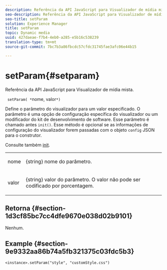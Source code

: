 ```yaml
---
description: Referência da API JavaScript para Visualizador de mídia mista.
seo-description: Referência da API JavaScript para Visualizador de mídia mista.
seo-title: setParam
solution: Experience Manager
title: setParam
topic: Dynamic media
uuid: 427daeae-f7b4-4eb0-a285-e5b16c538239
translation-type: tm+mt
source-git-commit: 7bc7b3a86fbcdc57cfdc31745fae3afc06e44b15

---
```



# setParam{#setparam}

Referência da API JavaScript para Visualizador de mídia mista.

` setParam( *`nome, valor`*)`

Define o parâmetro do visualizador para um valor especificado. O parâmetro é uma opção de configuração específica do visualizador ou um modificador do kit de desenvolvimento de software. Esse parâmetro é chamado antes `init()`. Esse método é opcional se as informações de configuração do visualizador forem passadas com o objeto `config` JSON para o construtor.

Consulte também [init](../../../c-html5-s7-aem-asset-viewers/c-html5-mixedmedia-viewer-about/c-html5-mixedmedia-viewer-javascriptapiref/r-html5-mixedmedia-javascriptapiref-init.md#reference-bb4428c155e541b79797f96e17c068ae).

<table id="table_896DFF34A68A403DB93A6D597461A573"> 
 <tbody> 
  <tr> 
   <td colname="col1"> <p> <span class="codeph"> <span class="varname"> nome </span></span> </p> </td> 
   <td colname="col2"> <p> <span class="codeph"> {string} </span> nome do parâmetro. </p> </td> 
  </tr> 
  <tr> 
   <td colname="col1"> <p> <span class="codeph"> <span class="varname"> valor </span></span> </p> </td> 
   <td colname="col2"> <p> <span class="codeph"> {string} </span> valor do parâmetro. O valor não pode ser codificado por porcentagem. </p> </td> 
  </tr> 
 </tbody> 
</table>

## Retorna {#section-1d3cf85bc7cc4dfe9670e038d02b9101}

Nenhum.

## Example {#section-9e9332aa86b74a5fb321375c03fdc5b3}

```
<instance>.setParam("style", "customStyle.css")
```

